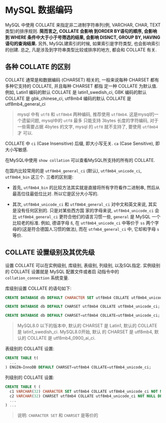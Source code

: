 # MySQL 数据编码

MySQL 中使用 COLLATE 来指定非二进制字符串列(例, VARCHAR, CHAR, TEXT类型)的排序规则. **简而言之, COLLATE 会影响
到ORDER BY语句的顺序, 会影响到 WHERE 条件中大于小于号筛选的结果, 会影响 DISNCT, GROUP BY, HAVING 语句的查询结果.** 
另外, MySQL建索引的时候, 如果索引是字符类型, 也会影响索引的创建. 总之, 凡是涉及到字符串类型比较或排序的地方, 都会和 
COLLATE 有关.

## 各种 COLLATE 的区别

COLLATE 通常是和数据编码 (CHARSET) 相关的, 一般来说每种 CHARSET 都有多种它支持的 COLLATE, 并且每种 CHARSET 都指
定一种 COLLATE 为默认值. 例如, Latin1 编码的默认 COLLATE 是 latin1_swedish_ci, GBK 编码的默认 COLLATE 是 
gbk_chinese_ci, utf8mb4 编码的默认 COLLATE 是 utf8mb4_general_ci

> mysql 中有 `utf8` 和 `utf8mb4` 两种编码, 推荐使用 `utf8mb4`. 这是mysql的一个遗留问题, mysql中的 `utf8` 最多
只能支持 3bytes 长度的字符编码, 对于一些需要占据 4bytes 的文字, mysql 的 `utf8` 就不支持了, 要使用 `utf8mb4` 才
可以.

COLLATE 中 `ci` (Case Insensitive) 后缀, 即大小写无关.  `ca` (Case Sensitive), 即大小写敏感.

在MySQL中使用 `show collation` 可以查看MySQL所支持的所有的 COLLATE.

在国内比较常用的是 `utf8mb4_general_ci` (默认), `utf8mb4_unicode_ci`, `utf8mb4_bin` 这三个. 三者的区别是:

- 首先, `utf8mb4_bin` 的比较方法其实就是直接将所有字符看作二进制串, 然后从最高位往最低位比对. 所以它是区分大小写的.

- 其次, `utf8mb4_unicode_ci` 和 `utf8mb4_general_ci` 对中文和英文来说, 其实是没有任何区别的. 只是对某些西方国
家的字母来说, `utf8mb4_unicode_ci` 会比 `utf8mb4_general_ci` 更符合他们的语言习惯一些, `general` 是 MySQL 
一个比较老的标准. 例如, 德语字母 `ß`, 在 `utf8mb4_unicode_ci` 中等价于 `ss` 两个字母的(这是符合德国人习惯的做法), 
而在 `utfmb4_general_ci` 中, 它却和字母 `s` 等价.

## COLLATE 设置级别及其优先级

设置 COLLATE 可以在实例级别, 库级别, 表级别, 列级别, 以及SQL指定. 实例级别的 COLLATE 设置就是 MySQL 配置文件或者启
动指令中的 `collation_connection` 系统变量.


库级别设置 COLLATE 的语句如下:

```sql
CREATE DATABASE db DEFAULT CHARACTER SET utf8mb4 COLLATE utf8mb4_unicode_ci;

CREATE DATABASE db DEFAULT CHARSET utf8mb4 COLLATE utf8mb4_unicode_ci;

CREATE DATABASE db DEFAULT CHARSET=utf8mb4 COLLATE=utf8mb4_unicode_ci;
```

> MySQL8.0 以下的版本中, 默认的 CHARSET 是 Latin1, 默认的 COLLATE 是 latin1_swedish_ci. MySQL8.0开始, 默认
的 CHARSET 是 utf8mb4, 默认的 COLLATE 是 utf8mb4_0900_ai_ci.


表级别的 COLLATE 设置:

```sql
CREATE TABLE t(
  ...
) ENGIN=InnoDB DEFAULT CHARSET=utf8mb4 COLLATE=utf8mb4_unicode_ci;
```

列级别的 COLLATE 设置:

```sql
CREATE TABLE t (
  c1 VARCHAR(32) CHARACTER SET utf8mb4 COLLATE utf8mb4_unicode_ci NOT NULL DEFAULT '',
  c2 VARCHAR(32) CHARSET utf8mb4 COLLATE utf8mb4_unicode_ci NOT NULL DEFAULT '',
  ...   
) ...
```

> 说明: `CHARACTER SET` 和 `CHARSET` 是等价的
